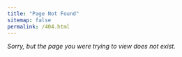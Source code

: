 ```yaml
---
title: "Page Not Found"
sitemap: false
permalink: /404.html
---
```


*Sorry, but the page you were trying to view does not exist.*

<br>
<br>
<br>
<br>
<br>
<br>
<br>
<br>
